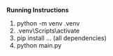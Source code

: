 **Running Instructions**
1. python -m venv .venv
2. .venv\Scripts\activate
3. pip install ... (all dependencies)
4. python main.py